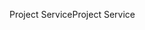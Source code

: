 <span data-ttu-id="d3d25-101">Project Service</span><span class="sxs-lookup"><span data-stu-id="d3d25-101">Project Service</span></span>
